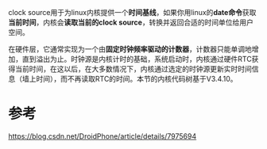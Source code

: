 
clock source用于为linux内核提供一个**时间基线**，如果你用linux的**date命令**获取**当前时间**，内核会**读取当前的clock source**，转换并返回合适的时间单位给用户空间。

在硬件层，它通常实现为一个由**固定时钟频率驱动的计数器**，计数器只能单调地增加，直到溢出为止。时钟源是内核计时的基础，系统启动时，内核通过硬件RTC获得当前时间，在这以后，在大多数情况下，内核通过选定的时钟源更新实时时间信息（墙上时间），而不再读取RTC的时间。本节的内核代码树基于V3.4.10。


# 参考

https://blog.csdn.net/DroidPhone/article/details/7975694
